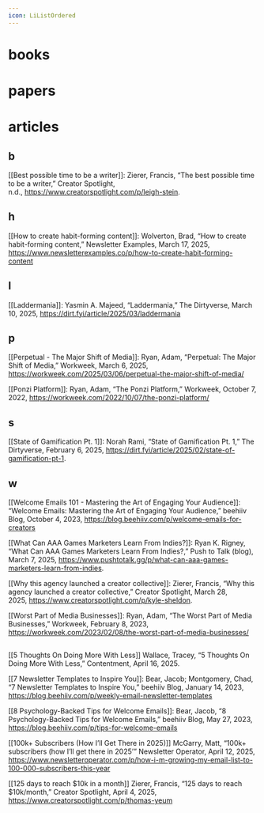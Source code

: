 ```yaml
---
icon: LiListOrdered
---
```


# books

# papers

# articles

## b

[[Best possible time to be a writer]]:
Zierer, Francis, “The best possible time to be a writer,” Creator Spotlight, n.d., https://www.creatorspotlight.com/p/leigh-stein.

## h

[[How to create habit-forming content]]:
Wolverton, Brad, “How to create habit-forming content,” Newsletter Examples, March 17, 2025, https://www.newsletterexamples.co/p/how-to-create-habit-forming-content
## l

[[Laddermania]]:
Yasmin A. Majeed, “Laddermania,” The Dirtyverse, March 10, 2025, https://dirt.fyi/article/2025/03/laddermania 

## p

[[Perpetual - The Major Shift of Media]]:
Ryan, Adam, “Perpetual: The Major Shift of Media,” Workweek, March 6, 2025, https://workweek.com/2025/03/06/perpetual-the-major-shift-of-media/

[[Ponzi Platform]]:
Ryan, Adam, “The Ponzi Platform,” Workweek, October 7, 2022, https://workweek.com/2022/10/07/the-ponzi-platform/
## s

[[State of Gamification Pt. 1]]:
Norah Rami, “State of Gamification Pt. 1,” The Dirtyverse, February 6, 2025, https://dirt.fyi/article/2025/02/state-of-gamification-pt-1.

## w

[[Welcome Emails 101 - Mastering the Art of Engaging Your Audience]]:
“Welcome Emails: Mastering the Art of Engaging Your Audience,” beehiiv Blog, October 4, 2023, https://blog.beehiiv.com/p/welcome-emails-for-creators

[[What Can AAA Games Marketers Learn From Indies?]]:
Ryan K. Rigney, “What Can AAA Games Marketers Learn From Indies?,” Push to Talk (blog), March 7, 2025, https://www.pushtotalk.gg/p/what-can-aaa-games-marketers-learn-from-indies.

[[Why this agency launched a creator collective]]:
Zierer, Francis, “Why this agency launched a creator collective,” Creator Spotlight, March 28, 2025, https://www.creatorspotlight.com/p/kyle-sheldon.

[[Worst Part of Media Businesses]]:
Ryan, Adam, “The Worst Part of Media Businesses,” Workweek, February 8, 2023, https://workweek.com/2023/02/08/the-worst-part-of-media-businesses/
## # 

[[5 Thoughts On Doing More With Less]] 
Wallace, Tracey, “5 Thoughts On Doing More With Less,” Contentment, April 16, 2025.

[[7 Newsletter Templates to Inspire You]]:
Bear, Jacob; Montgomery, Chad, “7 Newsletter Templates to Inspire You,” beehiiv Blog, January 14, 2023, https://blog.beehiiv.com/p/weekly-email-newsletter-templates

[[8 Psychology-Backed Tips for Welcome Emails]]:
Bear, Jacob, “8 Psychology-Backed Tips for Welcome Emails,” beehiiv Blog, May 27, 2023, https://blog.beehiiv.com/p/tips-for-welcome-emails 

[[100k+ Subscribers (How I’ll Get There in 2025)]] 
McGarry, Matt, “100k+ subscribers (how I’ll get there in 2025’” Newsletter Operator, April 12, 2025, https://www.newsletteroperator.com/p/how-i-m-growing-my-email-list-to-100-000-subscribers-this-year 

[[125 days to reach $10k in a month]] 
Zierer, Francis, “125 days to reach $10k/month,” Creator Spotlight, April 4, 2025, https://www.creatorspotlight.com/p/thomas-yeum 

